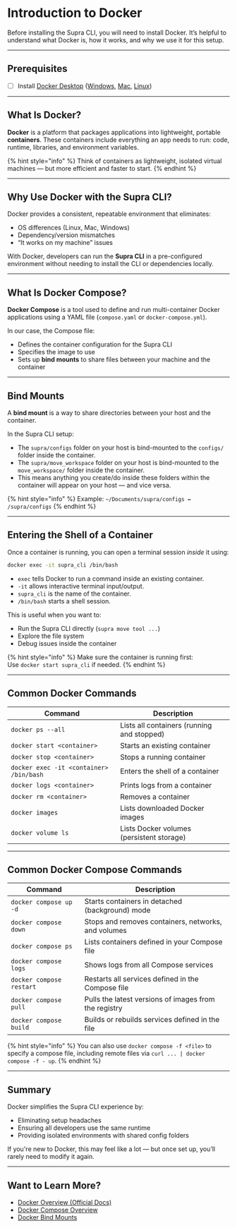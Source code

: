 # Introduction to Docker

Before installing the Supra CLI, you will need to install Docker. It’s helpful to understand what Docker is, how it works, and why we use it for this setup.

***

## Prerequisites

* [ ] Install [Docker Desktop](https://www.docker.com/) ([Windows](https://docs.docker.com/desktop/setup/install/windows-install/), [Mac](https://docs.docker.com/desktop/setup/install/mac-install/), [Linux](https://docs.docker.com/desktop/setup/install/linux/))

***

## What Is Docker?

**Docker** is a platform that packages applications into lightweight, portable **containers**. These containers include everything an app needs to run: code, runtime, libraries, and environment variables.

{% hint style="info" %}
Think of containers as lightweight, isolated virtual machines — but more efficient and faster to start.
{% endhint %}

***

## Why Use Docker with the Supra CLI?

Docker provides a consistent, repeatable environment that eliminates:

* OS differences (Linux, Mac, Windows)
* Dependency/version mismatches
* “It works on my machine” issues

With Docker, developers can run the **Supra CLI** in a pre-configured environment without needing to install the CLI or dependencies locally.

***

## What Is Docker Compose?

**Docker Compose** is a tool used to define and run multi-container Docker applications using a YAML file (`compose.yaml` or `docker-compose.yml`).

In our case, the Compose file:

* Defines the container configuration for the Supra CLI
* Specifies the image to use
* Sets up **bind mounts** to share files between your machine and the container

***

## Bind Mounts

A **bind mount** is a way to share directories between your host and the container.

In the Supra CLI setup:

* The `supra/configs` folder on your host is bind-mounted to the `configs/` folder inside the container.
* The `supra/move_workspace` folder on your host is bind-mounted to the `move_workspace/` folder inside the container.
* This means anything you create/do inside these folders within the container will appear on your host — and vice versa.

{% hint style="info" %}
Example: `~/Documents/supra/configs ↔ /supra/configs`&#x20;
{% endhint %}

***

## Entering the Shell of a Container

Once a container is running, you can open a terminal session _inside_ it using:

```bash
docker exec -it supra_cli /bin/bash
```

* `exec` tells Docker to run a command inside an existing container.
* `-it` allows interactive terminal input/output.
* `supra_cli` is the name of the container.
* `/bin/bash` starts a shell session.

This is useful when you want to:

* Run the Supra CLI directly (`supra move tool ...`)
* Explore the file system
* Debug issues inside the container

{% hint style="info" %}
Make sure the container is running first:\
Use `docker start supra_cli` if needed.
{% endhint %}

***

## Common Docker Commands

| Command                                 | Description                                |
| --------------------------------------- | ------------------------------------------ |
| `docker ps --all`                       | Lists all containers (running and stopped) |
| `docker start <container>`              | Starts an existing container               |
| `docker stop <container>`               | Stops a running container                  |
| `docker exec -it <container> /bin/bash` | Enters the shell of a container            |
| `docker logs <container>`               | Prints logs from a container               |
| `docker rm <container>`                 | Removes a container                        |
| `docker images`                         | Lists downloaded Docker images             |
| `docker volume ls`                      | Lists Docker volumes (persistent storage)  |

***

## Common Docker Compose Commands

| Command                  | Description                                           |
| ------------------------ | ----------------------------------------------------- |
| `docker compose up -d`   | Starts containers in detached (background) mode       |
| `docker compose down`    | Stops and removes containers, networks, and volumes   |
| `docker compose ps`      | Lists containers defined in your Compose file         |
| `docker compose logs`    | Shows logs from all Compose services                  |
| `docker compose restart` | Restarts all services defined in the Compose file     |
| `docker compose pull`    | Pulls the latest versions of images from the registry |
| `docker compose build`   | Builds or rebuilds services defined in the file       |

{% hint style="info" %}
You can also use `docker compose -f <file>` to specify a compose file, including remote files via `curl ... | docker compose -f - up`.
{% endhint %}

***

## Summary

Docker simplifies the Supra CLI experience by:

* Eliminating setup headaches
* Ensuring all developers use the same runtime
* Providing isolated environments with shared config folders

If you're new to Docker, this may feel like a lot — but once set up, you’ll rarely need to modify it again.

***

## Want to Learn More?

* [Docker Overview (Official Docs)](https://docs.docker.com/get-started/overview/)
* [Docker Compose Overview](https://docs.docker.com/compose/)
* [Docker Bind Mounts](https://docs.docker.com/storage/bind-mounts/)
